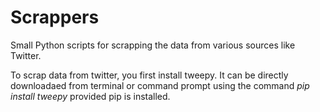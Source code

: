 # Scrappers
Small Python scripts for scrapping the data from various sources like Twitter.

To scrap data from twitter, you first install tweepy. It can be directly downloadaed from terminal or command prompt using the command 
                *pip install tweepy*
provided pip is installed.
